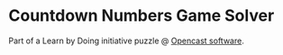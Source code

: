 # Countdown Numbers Game Solver

Part of a Learn by Doing initiative puzzle @ [Opencast software](https://opencastsoftware.com/).